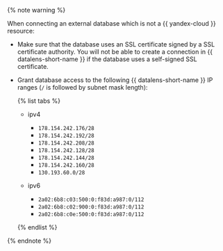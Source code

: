 
{% note warning %}

When connecting an external database which is not a {{ yandex-cloud }} resource:

* Make sure that the database uses an SSL certificate signed by a SSL certificate authority. You will not be able to create a connection in {{ datalens-short-name }} if the database uses a self-signed SSL certificate.
* Grant database access to the following {{ datalens-short-name }} IP ranges (`/` is followed by subnet mask length):

  {% list tabs %}

  - ipv4

    * `178.154.242.176/28`
    * `178.154.242.192/28`
    * `178.154.242.208/28`
    * `178.154.242.128/28`
    * `178.154.242.144/28`
    * `178.154.242.160/28`
    * `130.193.60.0/28`

  - ipv6

    * `2a02:6b8:c03:500:0:f83d:a987:0/112`
    * `2a02:6b8:c02:900:0:f83d:a987:0/112`
    * `2a02:6b8:c0e:500:0:f83d:a987:0/112`

  {% endlist %}

{% endnote %}
